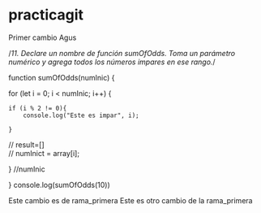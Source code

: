 # practicagit
Primer cambio Agus


/*11. Declare un nombre de función sumOfOdds. Toma un parámetro numérico y agrega todos
los números impares en ese rango.*/


function sumOfOdds(numInic) {

for (let i = 0; i < numInic; i++) {

    if (i % 2 != 0){
        console.log("Este es impar", i);
        
    }
   

   // result=[]   
   // numInict = array[i];
    
}
//numInic 
    
}
console.log(sumOfOdds(10))

Este cambio es de rama_primera 
Este es otro cambio de la rama_primera 

